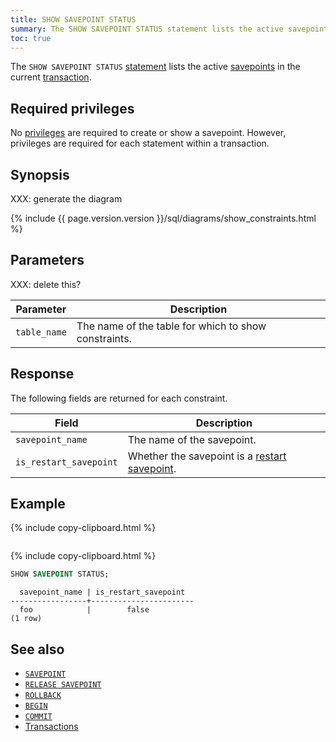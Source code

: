 ```yaml
---
title: SHOW SAVEPOINT STATUS
summary: The SHOW SAVEPOINT STATUS statement lists the active savepoints in the current transaction.
toc: true
---
```


The `SHOW SAVEPOINT STATUS` [statement](sql-statements.html) lists the active [savepoints](savepoint.html) in the current [transaction](transactions.html).

## Required privileges

No [privileges](authorization.html#assign-privileges) are required to create or show a savepoint. However, privileges are required for each statement within a transaction.

## Synopsis

XXX: generate the diagram

<div>
  {% include {{ page.version.version }}/sql/diagrams/show_constraints.html %}
</div>

## Parameters

XXX: delete this?

Parameter | Description
----------|------------
`table_name` | The name of the table for which to show constraints.

## Response

The following fields are returned for each constraint.

Field | Description
------|------------
`savepoint_name` | The name of the savepoint.
`is_restart_savepoint` | Whether the savepoint is a [restart savepoint](savepoint.html#restart-savepoints).

## Example

{% include copy-clipboard.html %}
~~~ sql

~~~

{% include copy-clipboard.html %}
~~~ sql
SHOW SAVEPOINT STATUS;
~~~

~~~
  savepoint_name | is_restart_savepoint
-----------------+-----------------------
  foo            |        false
(1 row)
~~~

## See also

- [`SAVEPOINT`](savepoint.html)
- [`RELEASE SAVEPOINT`](release-savepoint.html)
- [`ROLLBACK`](rollback-transaction.html)
- [`BEGIN`](begin-transaction.html)
- [`COMMIT`](commit-transaction.html)
- [Transactions](transactions.html)
